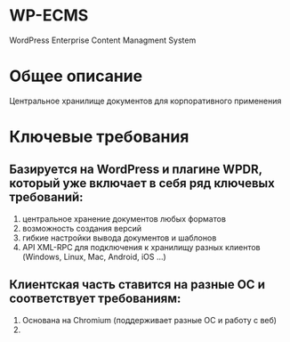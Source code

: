 WP-ECMS
=======

WordPress Enterprise Content Managment System


# Общее описание
Центральное хранилище документов для корпоративного применения


# Ключевые требования

## Базируется на WordPress и плагине WPDR, который уже включает в себя ряд ключевых требований:
1. центральное хранение документов любых форматов
2. возможность создания версий
3. гибкие настройки вывода документов и шаблонов
4. API XML-RPC для подключения к хранилищу разных клиентов (Windows, Linux, Mac, Android, iOS ...)

## Клиентская часть ставится на разные ОС и соответствует требованиям:
1. Основана на Chromium (поддерживает разные ОС и работу с веб)
2. 
